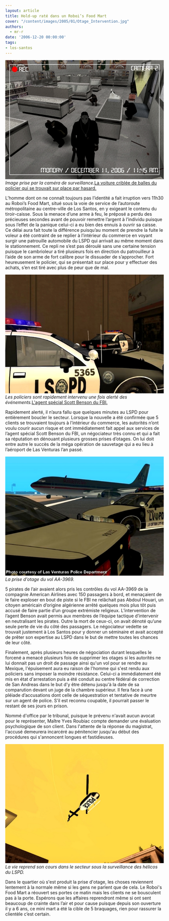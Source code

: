 ```yaml
---
layout: article
title: Hold-up raté dans un Roboi’s Food Mart
cover: "/content/images/2005/01/Otage_Intervention.jpg"
authors:
  - mr-r
date: '2006-12-20 00:00:00'
tags:
- los-santos
---
```


![Image prise par la caméra de surveillance.](/content/images/2005/01/Otage_Camera.jpg)
_Image prise par la caméra de surveillance._[La voiture criblée de balles du policier qui se trouvait sur place par hasard.](/content/images/2005/01/Otage_Accident.jpg)

L’homme dont on ne connaît toujours pas l’identité a fait irruption vers 11h30 au Roboi’s Food Mart, situé sous la voie de service de l’autoroute métropolitaine au centre-ville de Los Santos, en y exigeant le contenu du tiroir-caisse. Sous la menace d’une arme à feu, le préposé a perdu des précieuses secondes avant de pouvoir remettre l’argent à l’individu puisque sous l’effet de la panique celui-ci a eu bien des ennuis à ouvrir sa caisse. Ce délai aura fait toute la différence puisqu’au moment de prendre la fuite le voleur a été contraint de se replier à l’intérieur du commerce en voyant surgir une&nbsp;patrouille automobile&nbsp;du LSPD qui arrivait au même moment dans le stationnement. Ce repli ne s’est pas déroulé sans une certaine tension puisque le cambrioleur a tiré plusieurs fois en direction du patrouilleur à l’aide de son arme de fort calibre pour le dissuader de s’approcher. Fort heureusement le policier, qui se présentait sur place pour y effectuer des achats, s’en est tiré avec plus de peur que de mal.

![Les policiers sont rapidement intervenu une fois alerté des événements.](/content/images/2005/01/Otage_Intervention.jpg)
_Les policiers sont rapidement intervenu une fois alerté des événements._[L'agent spécial Scott Benson du FBI.](/content/images/2005/01/Otage_Negociateur.jpg)

Rapidement alerté, il n’aura fallu que quelques minutes au LSPD pour entièrement boucler le secteur. Lorsque la nouvelle a été confirmée que 5 clients se trouvaient toujours à l’intérieur du commerce, les autorités n’ont voulu courir aucun&nbsp;risque et ont immédiatement fait appel aux services de l’agent spécial Scott Benson du FBI, un négociateur très connu et qui a fait sa réputation en dénouant plusieurs grosses prises d’otages. On lui doit entre autre le succès de la méga opération de sauvetage qui a eu lieu à l’aéroport de Las Venturas l’an passé.

![La prise d'otage du vol AA-3969.](/content/images/2005/01/Otage_Archive.jpg)
_La prise d'otage du vol AA-3969._

5 pirates de l’air avaient alors pris les contrôles du vol AA-3969 de la compagnie American Airlines avec 150 passagers à bord, et menaçaient de le faire exploser en bout de piste si le FBI ne relâchait pas Abdoul Houari, un citoyen américain d’origine algérienne arrêté quelques mois plus tôt puis accusé de faire partie d’un groupe extrémiste religieux. L’intervention de l’agent Benson avait permis aux membres de l’équipe tactique d’intervenir en neutralisant les pirates. Outre la mort de ceux-ci, on avait dénoté qu’une seule perte de vie du côté des passagers. Le négociateur vedette se trouvait justement à Los Santos pour y donner un séminaire et avait accepté de prêter son expertise au LSPD dans le but de mettre toutes les chances de leur côté.

Finalement, après plusieurs heures de négociation durant lesquelles le forcené a menacé plusieurs fois de supprimer les otages si les autorités ne lui donnait pas un droit de passage ainsi qu'un vol pour se rendre au Mexique, l'épuisement aura eu raison de l'homme qui s'est rendu aux policiers sans imposer la moindre résistance. Celui-ci a immédiatement été mis en état d'arrestation puis a été conduit au centre fédéral de correction de San Andreas dans le but d'y être détenu jusqu'à la date de sa comparution devant un juge de la chambre supérieur. Il fera face à une pléiade d’accusations dont celle de séquestration et tentative de meurtre sur un agent de police. S’il est reconnu coupable, il pourrait passer le restant de ses jours en prison.

Nommé d'office par le tribunal, puisque le prévenu n'avait aucun avocat pour le représenter, Maître Yves Roubiac compte demander une évaluation psychologique de son client. Dans l'attente de la réponse du magistrat, l'accusé demeurera incarcéré au pénitencier jusqu'au début des procédures qui s'annoncent longues et fastidieuses.

![La vie reprend son cours dans le secteur sous la surveillance des hélicos du LSPD.](/content/images/2005/01/Otage_Helico.jpg)
_La vie reprend son cours dans le secteur sous la surveillance des hélicos du LSPD._

Dans le quartier où s'est produit la prise d'otage, les choses reviennent lentement à la normale même si les gens ne parlent que de cela. Le Roboi's Food Mart a réouvert ses portes ce matin mais les clients ne se bousculent pas à la porte. Espérons que les affaires reprendront même si ont sent beaucoup de crainte dans l’air et pour cause puisque depuis son ouverture il y a 6 ans, ce mini mart a été la cible de 5 braquages, rien pour rassurer la clientèle c’est certain.